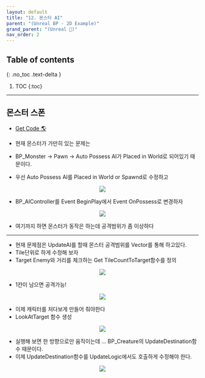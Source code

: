 ```yaml
---
layout: default
title: "12. 몬스터 AI"
parent: "(Unreal BP - 2D Example)"
grand_parent: "(Unreal 🚀)"
nav_order: 2
---
```


## Table of contents
{: .no_toc .text-delta }

1. TOC
{:toc}

---

## 몬스터 스폰

* [Get Code 🌎](https://github.com/Arthur880708/Unreal_Blueprint_1/tree/20)

* 현재 몬스터가 가만히 있는 문제는
* BP_Monster -> Pawn -> Auto Possess AI가 Placed in World로 되어있기 때문이다.
* 우선 Auto Possess AI를 Placed in World or Spawnd로 수정하고

<p align="center">
  <img src="https://taehyungs-programming-blog.github.io/blog/assets/images/unreal/bp-2/bp2-12-1.png"/>
</p>

* BP_AIController를 Event BeginPlay에서 Event OnPossess로 변경하자

<p align="center">
  <img src="https://taehyungs-programming-blog.github.io/blog/assets/images/unreal/bp-2/bp2-12-2.png"/>
</p>

* 여기까지 하면 몬스터가 동작은 하는데 공격범위가 좀 이상하다

---

* 현재 문제점은 UpdateAI를 할때 몬스터 공격범위를 Vector를 통해 하고있다.
* Tile단위로 하게 수정해 보자
* Target Enemy와 거리를 체크하는 Get TileCountToTarget함수를 정의

<p align="center">
  <img src="https://taehyungs-programming-blog.github.io/blog/assets/images/unreal/bp-2/bp2-12-3.png"/>
</p>

* 1칸이 남으면 공격가능!

<p align="center">
  <img src="https://taehyungs-programming-blog.github.io/blog/assets/images/unreal/bp-2/bp2-12-4.png"/>
</p>

* 이제 캐릭터를 처다보게 만들어 줘야한다
* LookAtTarget 함수 생성

<p align="center">
  <img src="https://taehyungs-programming-blog.github.io/blog/assets/images/unreal/bp-2/bp2-12-5.png"/>
</p>

* 실행해 보면 한 방향으로만 움직이는데 ... BP_Creature의 UpdateDestination함수 때문이다.
* 이제 UpdateDestination함수를 UpdateLogic에서도 호출하게 수정해야 한다.

<p align="center">
  <img src="https://taehyungs-programming-blog.github.io/blog/assets/images/unreal/bp-2/bp2-12-6.png"/>
</p>